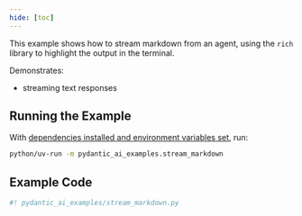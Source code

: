 ```yaml
---
hide: [toc]
---
```


This example shows how to stream markdown from an agent, using the `rich` library to highlight the output in the terminal.

Demonstrates:

* streaming text responses

## Running the Example

With [dependencies installed and environment variables set](./index.md#usage), run:

```bash
python/uv-run -m pydantic_ai_examples.stream_markdown
```

## Example Code

```py
#! pydantic_ai_examples/stream_markdown.py
```
